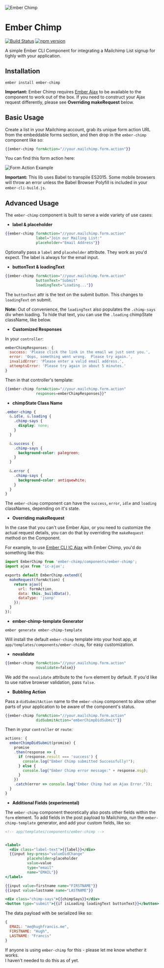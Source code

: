 ![Ember Chimp](https://raw.githubusercontent.com/hhff/ember-chimp/gh-pages/assets/share.jpg)

# Ember Chimp
[![Build Status](https://travis-ci.org/hhff/ember-chimp.svg)](https://travis-ci.org/hhff/ember-chimp)
[![npm version](https://badge.fury.io/js/ember-chimp.svg)](http://badge.fury.io/js/ember-chimp)

A simple Ember CLI Component for integrating a Mailchimp List signup for tighly
with your application.

## Installation

`ember install ember-chimp`

**Important:** Ember Chimp requires [Ember Ajax](https://github.com/ember-cli/ember-ajax) 
to be available to the component to work out of the box. If you need to construct 
your Ajax request differently, please see **Overriding makeRequest** below.

## Basic Usage

Create a list in your Mailchimp account, grab its unique form action URL 
from the embeddable forms section, and then drop in the `ember-chimp` component 
like so:

```hbs
{{ember-chimp formAction="//your.mailchimp.form.action"}}
```

You can find this form action here:

![Form Action Example](https://raw.githubusercontent.com/hhff/ember-chimp/master/form-action-example.jpg)

**Important:** This lib uses Babel to transpile ES2015.  Some mobile browsers
will throw an error unless the Babel Browser Polyfill is included in your
`ember-cli-build.js`.

## Advanced Usage

The `ember-chimp` component is built to serve a wide variety of use cases:

* **label & placeholder**

```hbs
{{ember-chimp formAction="//your.mailchimp.form.action"
              label="Join our Mailing List:" 
              placeholder="Email Address"}}
```

Optionally pass a `label` and `placeholder` attribute.  They work as you'd
expect.  The label is always for the email input.

* **buttonText & loadingText**

```hbs
{{ember-chimp formAction="//your.mailchimp.form.action"
              buttonText="Submit" 
              loadingText="Loading..."}}
```

The `buttonText` attr is the text on the submit button.  This changes to
`loadingText` on submit.

**Note:** Out of convenience, the `loadingText` also populates the `.chimp-says` 
div when loading. To hide that text, you can use the `.loading` chimpState 
className, like below.

* **Customized Responses**

In your `controller`:

```js
emberChimpResponses: {
  success: 'Please click the link in the email we just sent you.',
  error: 'Oops, something went wrong.  Please try again.',
  invalidError: 'Please enter a valid email address.',
  attemptsError: 'Please try again in about 5 minutes.'
}
```
Then in that controller's template:

```hbs
{{ember-chimp formAction="//your.mailchimp.form.action"
              responses=emberChimpResponses}}"
```

* **chimpState Class Name**

```scss
.ember-chimp {
  &.idle, &.loading {
    .chimp-says {
      display: none;
    }
  }

  &.success {
    .chimp-says {
      background-color: palegreen;
    }
  }
  
  &.error {
    .chimp-says {
      background-color: antiquewhite;
    }
  }
}
```

The `ember-chimp` component can have the `success`, `error`, `idle` and
`loading` classNames, depending on it's state.

* **Overriding makeRequest**

In the case that you can't use Ember Ajax, or you need to customize
the actual request details, you can do that by overriding the `makeRequest`
method on the Component.

For example, to use [Ember CLI IC Ajax](https://github.com/rwjblue/ember-cli-ic-ajax)
with Ember Chimp, you'd do something like this:

```js
import EmberChimp from 'ember-chimp/components/ember-chimp';
import ajax from 'ic-ajax';

exports default EmberChimp.extend({
  makeRequest(formAction) {
    return ajax({
      url: formAction,
      data: this._buildData(),
      dataType: 'jsonp'
    });  
  }
});
```

* **ember-chimp-template Generator**

`ember generate ember-chimp-template`

Will install the default `ember-chimp` template into your host app, at
`app/templates/components/ember-chimp`, for easy customization.

* **novalidate**

```hbs
{{ember-chimp formAction="//your.mailchimp.form.action"
              novalidate=false}}
```

We add the `novalidate` attribute to the `form` element by default.  If you'd
like to use native browser validation, pass `false`.

* **Bubbling Action**

Pass a `didSubmitAction` name to the `ember-chimp` component to allow other 
parts of your application to be aware of the component's status.

```hbs
{{ember-chimp formAction="//your.mailchimp.form.action"
              didSubmitAction="emberChimpDidSubmit"}}
```

Then in your `controller` or `route`:

```js
actions: {
  emberChimpDidSubmit(promise) {
    promise
    .then(response => {
      if (response.result === 'success') {  
        console.log("Ember Chimp submitted Successfully!");
      } else {
        console.log("Ember Chimp error message:" + response.msg);
      }
    })
    .catch(error => console.log("Ember Chimp had an Ajax Error."));
  }
}
```

* **Additional Fields (experimental)**

The `ember-chimp` component theoretically also posts other fields within the
`form` element.  To add fields in the post payload to Mailchimp, run the
`ember-chimp-template` generator, and add your custom fields, like so:

```hbs
<!-- app/templates/components/ember-chimp -->


<label>
  <div class="label-text">{{label}}</div>
  {{input key-press="valueDidChange" 
          placeholder=placeholder 
          value=value 
          type="email" 
          name="EMAIL"}}
</label>

{{input value=firstname name="FIRSTNAME"}}
{{input value=lastname name="LASTNAME"}}

<div class="chimp-says">{{chimpSays}}</div>
<button type="submit">{{if isLoading loadingText buttonText}}</button>
```

The data payload with be serialized like so:

```js
{
  EMAIL: "me@hughfrancis.me",
  FIRSTNAME: "Hugh",
  LASTNAME: "Francis"
}
```

If anyone is using `ember-chimp` for this - please let me know whether it works.  
I haven't needed to do this as of yet.
